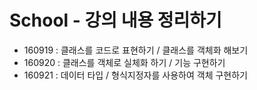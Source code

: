 # School - 강의 내용 정리하기

- 160919 : 클래스를 코드로 표현하기 / 클래스를 객체화 해보기
- 160920 : 클래스를 객체로 실체화 하기 / 기능 구현하기
- 160921 : 데이터 타입 / 형식지정자를 사용하여 객체 구현하기
